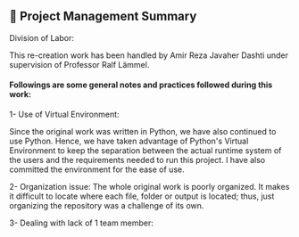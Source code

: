 ## 📝 Project Management Summary

Division of Labor:

This re-creation work has been handled by Amir Reza Javaher Dashti
under supervision of Professor Ralf Lämmel.

#### Followings are some general notes and practices followed during this work:

1- Use of Virtual Environment:

Since the original work was written in Python,
we have also continued to use Python. Hence, we have taken advantage of Python's Virtual Environment to keep
the separation between the actual runtime system of the users and the requirements needed to run this project.
I have also committed the environment for the ease of use.

2- Organization issue:
The whole original work is poorly organized. It makes it difficult to locate where each file, folder or output is located; thus, just
 organizing the repository was a challenge of its own.

3- Dealing with lack of 1 team member:
~~~~